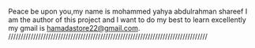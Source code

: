 Peace be upon you,my name is mohammed yahya abdulrahman shareef
 I am the author of this project and I want to do my best to learn excellently
my gmail is hamadastore22@gmail.com.
////////////////////////////////////////////////////////////////////////////////
